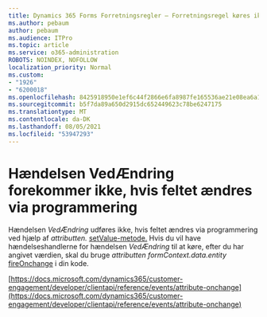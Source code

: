 ```yaml
---
title: Dynamics 365 Forms Forretningsregler – Forretningsregel køres ikke for en formular
ms.author: pebaum
author: pebaum
ms.audience: ITPro
ms.topic: article
ms.service: o365-administration
ROBOTS: NOINDEX, NOFOLLOW
localization_priority: Normal
ms.custom:
- "1926"
- "6200018"
ms.openlocfilehash: 8425918950e1ef6c44f2866e6fa8987fe165536ae21e08ea6a1da880f761d512
ms.sourcegitcommit: b5f7da89a650d2915dc652449623c78be6247175
ms.translationtype: MT
ms.contentlocale: da-DK
ms.lasthandoff: 08/05/2021
ms.locfileid: "53947293"
---
```

# <a name="onchange-event-does-not-occur-if-the-field-is-changed-programmatically"></a>Hændelsen VedÆndring forekommer ikke, hvis feltet ændres via programmering

Hændelsen *VedÆndring* udføres ikke, hvis feltet ændres via programmering ved hjælp af *attributten.* [setValue-metode.](https://docs.microsoft.com/dynamics365/customer-engagement/developer/clientapi/reference/attributes/setvalue) Hvis du vil have hændelseshandlerne for hændelsen *VedÆndring* til at køre, efter du har angivet værdien, skal du bruge *attributten formContext.data.entity* [fireOnchange](https://docs.microsoft.com/dynamics365/customer-engagement/developer/clientapi/reference/attributes/fireonchange) i din kode.

[https://docs.microsoft.com/dynamics365/customer-engagement/developer/clientapi/reference/events/attribute-onchange](https://docs.microsoft.com/dynamics365/customer-engagement/developer/clientapi/reference/events/attribute-onchange)
